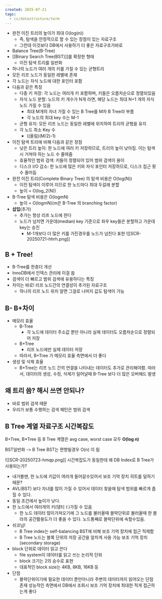 ```yaml
---
created: 2025-07-21
tags:
  - cs/datastructure/term
---
```

- 완전 이진 트리의 높이가 최대 O(log(n))
	- 즉, 탐색을 안정적으로 할 수 있는 장점이 있는 자료구조
	- 그런데 이것보다 DB에서 사용하기 더 좋은 자료구조가바로
- Balance Tree(B-Tree)
- [[Binary Search Tree(BST)]]를 확장한 형태
	- 이진 탐색 트리를 일반화
- 하나의 노드가 여러 개의 키를 가질 수 있는 균형트리
- 모든 리프 노드가 동일한 레벨에 존재
- 각 노드는 자식 노드에 대한 포인터 포함
- 다음과 같은 특징
	- 다중 키 저장: 각 노드는 여러개 키 포함하며, 키들은 오름차순으로 정렬되있음
	- 자식 노드 분할: 노드의 키 개수가 N개 라면, 해당 노드는 최대 N+1 개의 자식 노드 가질 수 있음
		- 최대 M개의 자녀 가질 수 있는 B Tree를 M차 B Tree라 부름
		- 각 노드의 최대 key 수는 M-1 
	- 균형 유지: 모든 리프 노드는 동일한 레벨에 위치하여 트리의 균형을 유지
	- 각 노드 최소 Key 수
		- ((올림)(M/2)-1)
- 이진 탐색 트리에 비해 다음과 같은 장점
	- 낮은 트리 높이: 한 노드에 여러 키 저장하므로, 트리의 높이 낮아짐. 이는 탐색 시 거쳐야 하는 노드 수 줄여줌
	- 효율적인 범위 검색: 키들이 정렬되어 있어 범위 검색이 용이
	- 디스크 I/O 감소: 한 노드에 많은 키와 자식 포인터 저장하므로, 디스크 접근 횟수 줄어듬
- 완전 이진 트리(Complete Binary Tree) 의 탐색 비용은 O(log(N))
	- 이진 탐색이 이루어 지므로 한 노드마다 최대 두갈래 분할
	- 높이 = O(log_2(N))
- B-Tree 탐색 비용은 O(logmN)
	- 높이 = O(logmN)(m은 B-Tree 의 branching factor)
- **삽입**(추가)
	- 추가는 항상 리프 노드에 한다
	- 노드가 넘치면 가운데(median) key 기준으로 좌우 key들은 분할하고 가운데 key는 승진
		- M-1개보다 더 많은 키를 가진경우를 노드가 넘친다 표현
![[SCR-20250721-hhrh.png]]
## B + Tree!
- B-Tree를 한층더 개선
- InnoDB에서 인덱스 관리에 이걸 씀
- 검색이 더 빠르고 범위 검색에 유용하다는 특징
- 차이는 바로! 리프 노드간의 연결성이 추가된 자료구조
	- 하나의 리프 노드 위치 알면 그걸로 나머지 값도 탐색이 가능

## B- B+차이
- 메모리 효율
	- B-Tree
		- 각 노드에 데이터 주소값 뿐만 아니라 실제 데이터도 오름차순으로 정렬되어 저장
	- B+Tree
		- 리프 노드에만 실제 데이터 저장
	- 따라서, B+Tree 가 메모리 효율 측면에서 더 좋다
- 생성 및 삭제 효율
	- B+Tree는 리프 노드 간의 연결을 나타내는 데이터도 추가로 관리해야함. 따라서, 데이터의 생성, 수정, 삭제가 일어날때 B-Tree 보다 더 많은 오버헤드 발생
## 왜 트리 씀? 해시 쓰면 안되나?
- 바로 범위 검색 때문
- 우리가 보통 수행하는 검색 패턴은 범위 검색

## B Tree 계열 자료구조 시간복잡도
B+Tree, B\*Tree 등 B Tree 계열은 avg case, worst case 모두 **O(log n)**

BST일반화 -> B Tree
BST는 편향될경우 O(n) 이 됨

![[SCR-20250723-hmqp.png]]
시간복잡도가 동일한데 왜 DB Index로 B Tree가 사용되는가?
- 내가볼땐, 한 노드에 키값이 여러개 들어갈수있어서 보조 기억 장치 히트를 덜하기때문?
- AVL(BST) 보다 자녀를 많이 가질 수 있어서 데이터 찾을때 탐색 범위를 빠르게 좁힐 수 있다.
- 동일 조건에서 높이가 낮다.
- 한 노드에서 여러게의 키(뎅티ㅓ)가질 수 있음
	- 한 노드 데이터 많이가져오기에 그 노드를 불러올때 블락단위로 불러올때 한 블라의 공간활용도가 더 좋을 수 있다. 노드통째로 블락단위에 속할수있음.
- 쉬코님!
	- B Tree index는 self-balancing BST에 비해 보조 기억 장치에 접근 적제함
	- B Tree 노드는 블록 단위의 저장 공간을 알차게 사용 가능
보조 기억 장치(secondary storage)
- block 단위로 데이터 읽고 쓴다
	- file system이 데이터를 읽고 쓰는 논리적 단위
	- block 크기는 2의 승수로 표현
	- 대표적인 block size는 4KB, 8KB, 16KB 등
- 단점
	- 블락단위이기에 필요한 데이터 뿐만아니라 주변의 데이터까지 읽어오는 단점 존재
성능적인 측면에서 DB에서 조회시 보조 기억 장치에 최대한 적게 접근하는게 좋다